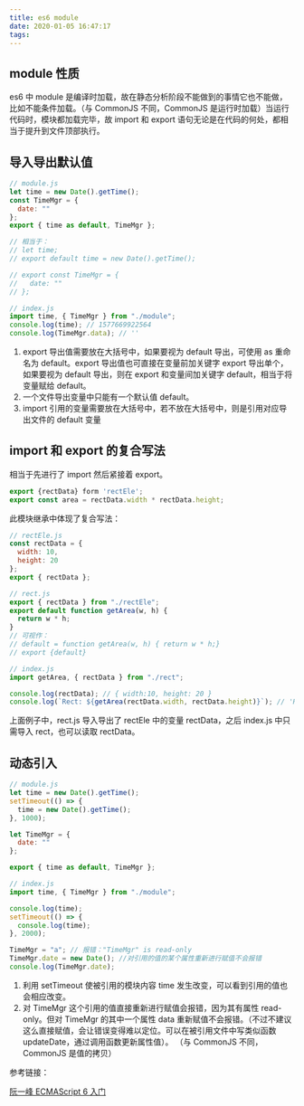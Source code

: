 ```yaml
---
title: es6 module
date: 2020-01-05 16:47:17
tags:
---
```


## module 性质

es6 中 module 是编译时加载，故在静态分析阶段不能做到的事情它也不能做，比如不能条件加载。（与 CommonJS 不同，CommonJS 是运行时加载）当运行代码时，模块都加载完毕，故 import 和 export 语句无论是在代码的何处，都相当于提升到文件顶部执行。

## 导入导出默认值

```js
// module.js
let time = new Date().getTime();
const TimeMgr = {
  date: ""
};
export { time as default, TimeMgr };

// 相当于：
// let time;
// export default time = new Date().getTime();

// export const TimeMgr = {
//   date: ""
// };
```

```js
// index.js
import time, { TimeMgr } from "./module";
console.log(time); // 1577669922564
console.log(TimeMgr.data); // ''
```

1. export 导出值需要放在大括号中，如果要视为 default 导出，可使用 as 重命名为 default。export 导出值也可直接在变量前加关键字 export 导出单个，如果要视为 default 导出，则在 export 和变量间加关键字 default，相当于将变量赋给 default。
2. 一个文件导出变量中只能有一个默认值 default。
3. import 引用的变量需要放在大括号中，若不放在大括号中，则是引用对应导出文件的 default 变量

## import 和 export 的复合写法

相当于先进行了 import 然后紧接着 export。

```js
export {rectData} form 'rectEle';
export const area = rectData.width * rectData.height;
```

此模块继承中体现了复合写法：

```js
// rectEle.js
const rectData = {
  width: 10,
  height: 20
};
export { rectData };
```

```js
// rect.js
export { rectData } from "./rectEle";
export default function getArea(w, h) {
  return w * h;
}
// 可视作：
// default = function getArea(w, h) { return w * h;}
// export {default}
```

```js
// index.js
import getArea, { rectData } from "./rect";

console.log(rectData); // { width:10, height: 20 }
console.log(`Rect: ${getArea(rectData.width, rectData.height)}`); // 'Rect: 200'
```

上面例子中，rect.js 导入导出了 rectEle 中的变量 rectData，之后 index.js 中只需导入 rect，也可以读取 rectData。

## 动态引入

```js
// module.js
let time = new Date().getTime();
setTimeout(() => {
  time = new Date().getTime();
}, 1000);

let TimeMgr = {
  date: ""
};

export { time as default, TimeMgr };
```

```js
// index.js
import time, { TimeMgr } from "./module";

console.log(time);
setTimeout(() => {
  console.log(time);
}, 2000);

TimeMgr = "a"; // 报错："TimeMgr" is read-only
TimeMgr.date = new Date(); //对引用的值的某个属性重新进行赋值不会报错
console.log(TimeMgr.date);
```

1. 利用 setTimeout 使被引用的模块内容 time 发生改变，可以看到引用的值也会相应改变。
2. 对 TimeMgr 这个引用的值直接重新进行赋值会报错，因为其有属性 read-only。但对 TimeMgr 的其中一个属性 data 重新赋值不会报错。（不过不建议这么直接赋值，会让错误变得难以定位。可以在被引用文件中写类似函数 updateDate，通过调用函数更新属性值）。
   （与 CommonJS 不同，CommonJS 是值的拷贝）

参考链接：

[阮一峰 ECMAScript 6 入门](http://es6.ruanyifeng.com/#docs/module)
